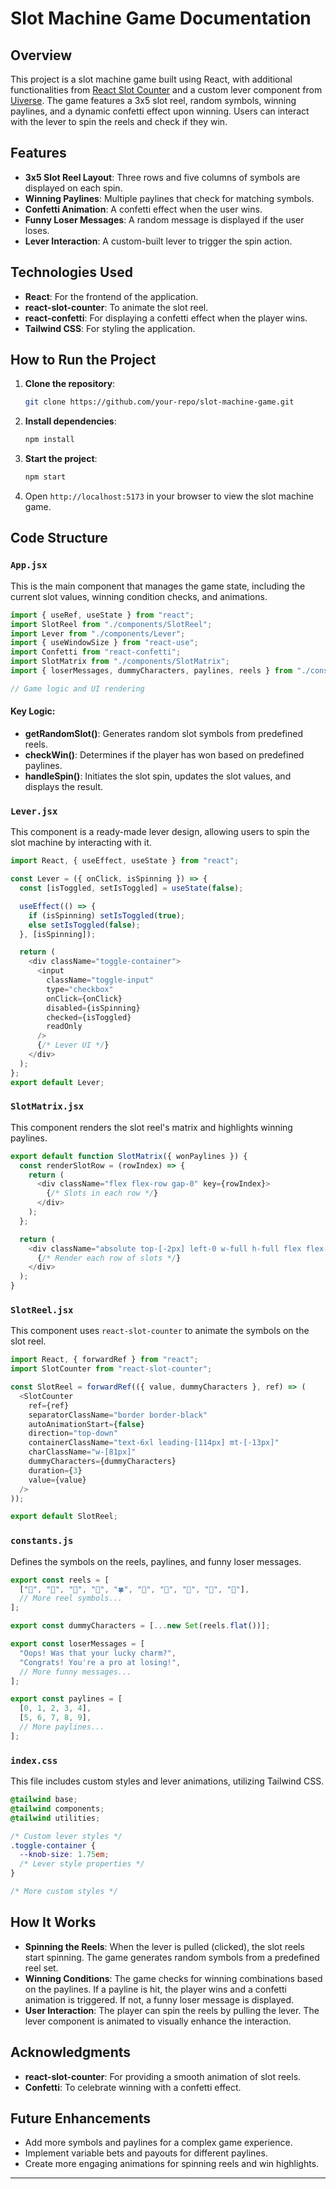 # Slot Machine Game Documentation

## Overview

This project is a slot machine game built using React, with additional functionalities from [React Slot Counter](https://www.npmjs.com/package/react-slot-counter) and a custom lever component from [Uiverse](https://uiverse.io/). The game features a 3x5 slot reel, random symbols, winning paylines, and a dynamic confetti effect upon winning. Users can interact with the lever to spin the reels and check if they win.

## Features

- **3x5 Slot Reel Layout**: Three rows and five columns of symbols are displayed on each spin.
- **Winning Paylines**: Multiple paylines that check for matching symbols.
- **Confetti Animation**: A confetti effect when the user wins.
- **Funny Loser Messages**: A random message is displayed if the user loses.
- **Lever Interaction**: A custom-built lever to trigger the spin action.

## Technologies Used

- **React**: For the frontend of the application.
- **react-slot-counter**: To animate the slot reel.
- **react-confetti**: For displaying a confetti effect when the player wins.
- **Tailwind CSS**: For styling the application.

## How to Run the Project

1. **Clone the repository**:

   ```bash
   git clone https://github.com/your-repo/slot-machine-game.git
   ```

2. **Install dependencies**:

   ```bash
   npm install
   ```

3. **Start the project**:

   ```bash
   npm start
   ```

4. Open `http://localhost:5173` in your browser to view the slot machine game.

## Code Structure

### `App.jsx`

This is the main component that manages the game state, including the current slot values, winning condition checks, and animations.

```javascript
import { useRef, useState } from "react";
import SlotReel from "./components/SlotReel";
import Lever from "./components/Lever";
import { useWindowSize } from "react-use";
import Confetti from "react-confetti";
import SlotMatrix from "./components/SlotMatrix";
import { loserMessages, dummyCharacters, paylines, reels } from "./constants";

// Game logic and UI rendering
```

#### Key Logic:

- **getRandomSlot()**: Generates random slot symbols from predefined reels.
- **checkWin()**: Determines if the player has won based on predefined paylines.
- **handleSpin()**: Initiates the slot spin, updates the slot values, and displays the result.

### `Lever.jsx`

This component is a ready-made lever design, allowing users to spin the slot machine by interacting with it.

```javascript
import React, { useEffect, useState } from "react";

const Lever = ({ onClick, isSpinning }) => {
  const [isToggled, setIsToggled] = useState(false);

  useEffect(() => {
    if (isSpinning) setIsToggled(true);
    else setIsToggled(false);
  }, [isSpinning]);

  return (
    <div className="toggle-container">
      <input
        className="toggle-input"
        type="checkbox"
        onClick={onClick}
        disabled={isSpinning}
        checked={isToggled}
        readOnly
      />
      {/* Lever UI */}
    </div>
  );
};
export default Lever;
```

### `SlotMatrix.jsx`

This component renders the slot reel's matrix and highlights winning paylines.

```javascript
export default function SlotMatrix({ wonPaylines }) {
  const renderSlotRow = (rowIndex) => {
    return (
      <div className="flex flex-row gap-0" key={rowIndex}>
        {/* Slots in each row */}
      </div>
    );
  };

  return (
    <div className="absolute top-[-2px] left-0 w-full h-full flex flex-col">
      {/* Render each row of slots */}
    </div>
  );
}
```

### `SlotReel.jsx`

This component uses `react-slot-counter` to animate the symbols on the slot reel.

```javascript
import React, { forwardRef } from "react";
import SlotCounter from "react-slot-counter";

const SlotReel = forwardRef(({ value, dummyCharacters }, ref) => (
  <SlotCounter
    ref={ref}
    separatorClassName="border border-black"
    autoAnimationStart={false}
    direction="top-down"
    containerClassName="text-6xl leading-[114px] mt-[-13px]"
    charClassName="w-[81px]"
    dummyCharacters={dummyCharacters}
    duration={3}
    value={value}
  />
));

export default SlotReel;
```

### `constants.js`

Defines the symbols on the reels, paylines, and funny loser messages.

```javascript
export const reels = [
  ["🍒", "🧠", "🍇", "🎱", "🍀", "🍉", "🌟", "🎱", "🍒", "🍇"],
  // More reel symbols...
];

export const dummyCharacters = [...new Set(reels.flat())];

export const loserMessages = [
  "Oops! Was that your lucky charm?",
  "Congrats! You're a pro at losing!",
  // More funny messages...
];

export const paylines = [
  [0, 1, 2, 3, 4],
  [5, 6, 7, 8, 9],
  // More paylines...
];
```

### `index.css`

This file includes custom styles and lever animations, utilizing Tailwind CSS.

```css
@tailwind base;
@tailwind components;
@tailwind utilities;

/* Custom lever styles */
.toggle-container {
  --knob-size: 1.75em;
  /* Lever style properties */
}

/* More custom styles */
```

## How It Works

- **Spinning the Reels**: When the lever is pulled (clicked), the slot reels start spinning. The game generates random symbols from a predefined reel set.
- **Winning Conditions**: The game checks for winning combinations based on the paylines. If a payline is hit, the player wins and a confetti animation is triggered. If not, a funny loser message is displayed.
- **User Interaction**: The player can spin the reels by pulling the lever. The lever component is animated to visually enhance the interaction.

## Acknowledgments

- **react-slot-counter**: For providing a smooth animation of slot reels.
- **Confetti**: To celebrate winning with a confetti effect.

## Future Enhancements

- Add more symbols and paylines for a complex game experience.
- Implement variable bets and payouts for different paylines.
- Create more engaging animations for spinning reels and win highlights.

---
